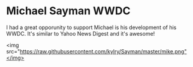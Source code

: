 <h1>Michael Sayman WWDC</h1>

I had a great opporunity to support Michael is his development of his WWDC. It's similar to Yahoo News Digest and it's awesome!

<img src="https://raw.githubusercontent.com/kylry/Sayman/master/mike.png"</img>
